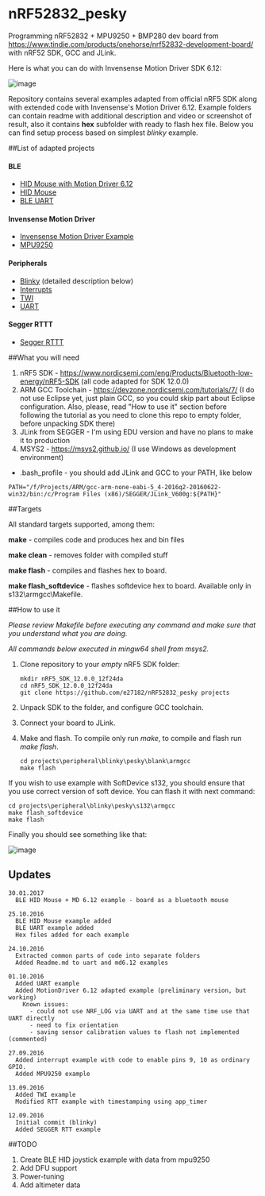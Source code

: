 # nRF52832_pesky
Programming nRF52832 + MPU9250 + BMP280 dev board from https://www.tindie.com/products/onehorse/nrf52832-development-board/ with nRF52 SDK, GCC and JLink.

Here is what you can do with Invensense Motion Driver SDK 6.12:

![image](https://cloud.githubusercontent.com/assets/14309815/19645584/1dd07b20-99fe-11e6-9469-7b863ced2444.gif)

Repository contains several examples adapted from official nRF5 SDK along with extended code with Invensense's Motion Driver 6.12. Example folders can contain readme with additional description and video or screenshot of result, also it contains **hex** subfolder with ready to flash hex file. Below you can find setup process based on simplest *blinky* example.

##List of adapted projects
#### BLE
- [HID Mouse with Motion Driver 6.12](https://github.com/e27182/nRF52832_pesky/tree/master/ble_peripheral/ble_app_hids_mouse_md612)
- [HID Mouse](https://github.com/e27182/nRF52832_pesky/tree/master/ble_peripheral/ble_app_hids_mouse)
- [BLE UART](https://github.com/e27182/nRF52832_pesky/tree/master/ble_peripheral/ble_app_uart)

#### Invensense Motion Driver
- [Invensense Motion Driver Example](https://github.com/e27182/nRF52832_pesky/tree/master/peripheral/md612)
- [MPU9250](https://github.com/e27182/nRF52832_pesky/tree/master/peripheral/mpu9250)

#### Peripherals
- [Blinky](https://github.com/e27182/nRF52832_pesky/tree/master/peripheral/blinky) (detailed description below)
- [Interrupts](https://github.com/e27182/nRF52832_pesky/tree/master/peripheral/pin_change_int)
- [TWI](https://github.com/e27182/nRF52832_pesky/tree/master/peripheral/twi_master_using_app_twi)
- [UART](https://github.com/e27182/nRF52832_pesky/tree/master/peripheral/uart)

#### Segger RTTT
- [Segger RTTT](https://github.com/e27182/nRF52832_pesky/tree/master/segger/rtt)

##What you will need

1. nRF5 SDK - https://www.nordicsemi.com/eng/Products/Bluetooth-low-energy/nRF5-SDK (all code adapted for SDK 12.0.0)
2. ARM GCC Toolchain - https://devzone.nordicsemi.com/tutorials/7/ (I do not use Eclipse yet, just plain GCC, so you could skip part about Eclipse configuration. Also, please, read "How to use it" section before following the tutorial as you need to clone this repo to empty folder, before unpacking SDK there)
3. JLink from SEGGER - I'm using EDU version and have no plans to make it to production
4. MSYS2 - https://msys2.github.io/ (I use Windows as development environment)
  * .bash_profile - you should add JLink and GCC to your PATH, like below

```
PATH="/f/Projects/ARM/gcc-arm-none-eabi-5_4-2016q2-20160622-win32/bin:/c/Program Files (x86)/SEGGER/JLink_V600g:${PATH}"
```

##Targets

All standard targets supported, among them:

**make** - compiles code and produces hex and bin files

**make clean** - removes folder with compiled stuff

**make flash** - compiles and flashes hex to board.

**make flash_softdevice** - flashes softdevice hex to board. Available only in s132\armgcc\Makefile.

##How to use it

*Please review Makefile before executing any command and make sure that you understand what you are doing.*

*All commands below executed in mingw64 shell from msys2.*

1. Clone repository to your *empty* nRF5 SDK folder:

   ```
   mkdir nRF5_SDK_12.0.0_12f24da
   cd nRF5_SDK_12.0.0_12f24da
   git clone https://github.com/e27182/nRF52832_pesky projects
   ```

2. Unpack SDK to the folder, and configure GCC toolchain.
3. Connect your board to JLink.
4. Make and flash. To compile only run *make*, to compile and flash run *make flash*.

   ```
   cd projects\peripheral\blinky\pesky\blank\armgcc
   make flash
   ```

If you wish to use example with SoftDevice s132, you should ensure that you use correct version of soft device. You can flash it with next command:

   ```
   cd projects\peripheral\blinky\pesky\s132\armgcc
   make flash_softdevice
   make flash
   ```

Finally you should see something like that:

![image](https://cloud.githubusercontent.com/assets/14309815/18452651/7c87abb4-7944-11e6-9eff-ac716f8a1380.gif)

## Updates

```
30.01.2017
  BLE HID Mouse + MD 6.12 example - board as a bluetooth mouse
  
25.10.2016
  BLE HID Mouse example added
  BLE UART example added
  Hex files added for each example

24.10.2016
  Extracted common parts of code into separate folders
  Added Readme.md to uart and md6.12 examples

01.10.2016
  Added UART example
  Added MotionDriver 6.12 adapted example (preliminary version, but working)
    Known issues:
      - could not use NRF_LOG via UART and at the same time use that UART directly
      - need to fix orientation
      - saving sensor calibration values to flash not implemented (commented)

27.09.2016
  Added interrupt example with code to enable pins 9, 10 as ordinary GPIO.
  Added MPU9250 example

13.09.2016
  Added TWI example
  Modified RTT example with timestamping using app_timer

12.09.2016
  Initial commit (blinky)
  Added SEGGER RTT example
```

##TODO

1. Create BLE HID joystick example with data from mpu9250
2. Add DFU support
3. Power-tuning
4. Add altimeter data
